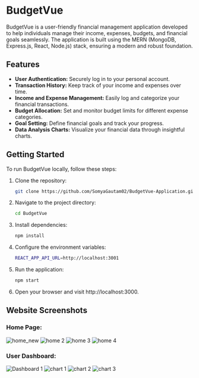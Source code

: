 
# BudgetVue

BudgetVue is a user-friendly financial management application developed to help individuals manage their income, expenses, budgets, and financial goals seamlessly. The application is built using the MERN (MongoDB, Express.js, React, Node.js) stack, ensuring a modern and robust foundation.

## Features

- **User Authentication:** Securely log in to your personal account.
- **Transaction History:** Keep track of your income and expenses over time.
- **Income and Expense Management:** Easily log and categorize your financial transactions.
- **Budget Allocation:** Set and monitor budget limits for different expense categories.
- **Goal Setting:** Define financial goals and track your progress.
- **Data Analysis Charts:** Visualize your financial data through insightful charts.

## Getting Started

To run BudgetVue locally, follow these steps:

1. Clone the repository:

   ```bash
   git clone https://github.com/SomyaGautam02/BudgetVue-Application.git

2. Navigate to the project directory:

   ```bash
   cd BudgetVue

3. Install dependencies:
   ```bash
   npm install

4.  Configure the environment variables:
    ```bash
    REACT_APP_API_URL=http://localhost:3001

5. Run the application:
    ```bash
    npm start

6. Open your browser and visit http://localhost:3000.

## Website Screenshots

### Home Page:
![home_new](https://github.com/SomyaGautam02/BudgetVue-Application/assets/99630875/72f9e1ae-c766-4865-b488-c086520bde44)
![home 2](https://github.com/SomyaGautam02/BudgetVue-Application/assets/99630875/357ac587-4597-447f-ac53-3a31ee1a39c2)
![home 3](https://github.com/SomyaGautam02/BudgetVue-Application/assets/99630875/d42c9d91-feee-4b75-938c-0fec3ea3ab44)
![home 4](https://github.com/SomyaGautam02/BudgetVue-Application/assets/99630875/e9fcc7ec-da81-4c17-b00c-76f9186eeec4)


### User Dashboard:
![Dashboard 1](https://github.com/SomyaGautam02/BudgetVue-Application/assets/99630875/c695fe77-3c0e-44f0-8acb-09d613c2d880)
![chart 1](https://github.com/SomyaGautam02/BudgetVue-Application/assets/99630875/e8d1bb45-1958-4b4e-811d-77015703f4ac)
![chart 2](https://github.com/SomyaGautam02/BudgetVue-Application/assets/99630875/f83b4fd0-05c4-430f-956b-db152c3026d5)
![chart 3](https://github.com/SomyaGautam02/BudgetVue-Application/assets/99630875/63b69e80-57ce-4e06-a7ea-55f18fe228fd)


